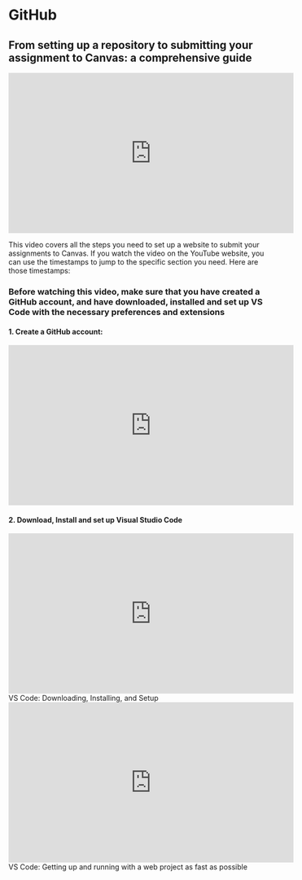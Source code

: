 # GitHub

## From setting up a repository to submitting your assignment to Canvas: a comprehensive guide

<iframe width="560" height="315" src="https://www.youtube.com/embed/88QYmFPqAkA" frameborder="0" allow="accelerometer; autoplay; clipboard-write; encrypted-media; gyroscope; picture-in-picture" allowfullscreen></iframe>

This video covers all the steps you need to set up a website to submit your assignments to Canvas. If you watch the video on the YouTube website, you can use the timestamps to jump to the specific section you need. Here are those timestamps:

### Before watching this video, make sure that you have created a GitHub account, and have downloaded, installed and set up VS Code with the necessary preferences and extensions

#### **1. Create a GitHub account:**
<iframe width="560" height="315" src="https://www.youtube.com/embed/VATuqBZb8E8" frameborder="0" allow="accelerometer; autoplay; clipboard-write; encrypted-media; gyroscope; picture-in-picture" allowfullscreen></iframe>

#### **2. Download, Install and set up Visual Studio Code**
<iframe width="560" height="315" src="https://www.youtube.com/embed/aJfD-X5Nq6s" frameborder="0" allow="accelerometer; autoplay; clipboard-write; encrypted-media; gyroscope; picture-in-picture" allowfullscreen></iframe>
VS Code: Downloading, Installing, and Setup

<iframe width="560" height="315" src="https://www.youtube.com/embed/1w1LkqSXoy8" frameborder="0" allow="accelerometer; autoplay; clipboard-write; encrypted-media; gyroscope; picture-in-picture" allowfullscreen></iframe>
VS Code: Getting up and running with a web project as fast as possible